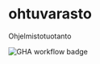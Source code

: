 # ohtuvarasto
Ohjelmistotuotanto

![GHA workflow badge](https://github.com/onnihuhtala/ohtuvarasto/workflows/CI/badge.svg)
